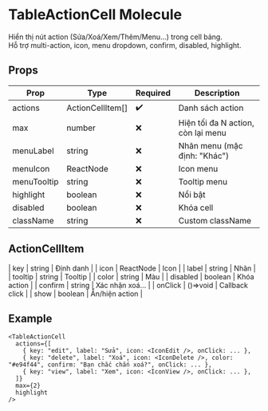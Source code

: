 # TableActionCell Molecule

Hiển thị nút action (Sửa/Xoá/Xem/Thêm/Menu...) trong cell bảng.  
Hỗ trợ multi-action, icon, menu dropdown, confirm, disabled, highlight.

## Props

| Prop      | Type              | Required | Description                    |
|-----------|-------------------|----------|--------------------------------|
| actions   | ActionCellItem[]  | ✔️       | Danh sách action               |
| max       | number            | ❌       | Hiện tối đa N action, còn lại menu|
| menuLabel | string            | ❌       | Nhãn menu (mặc định: "Khác")   |
| menuIcon  | ReactNode         | ❌       | Icon menu                      |
| menuTooltip| string           | ❌       | Tooltip menu                   |
| highlight | boolean           | ❌       | Nổi bật                        |
| disabled  | boolean           | ❌       | Khóa cell                      |
| className | string            | ❌       | Custom className               |

## ActionCellItem

| key      | string      | Định danh         |
| icon     | ReactNode   | Icon              |
| label    | string      | Nhãn              |
| tooltip  | string      | Tooltip           |
| color    | string      | Màu               |
| disabled | boolean     | Khóa action       |
| confirm  | string      | Xác nhận xoá...   |
| onClick  | ()=>void    | Callback click    |
| show     | boolean     | Ẩn/hiện action    |

## Example

```tsx
<TableActionCell
  actions={[
    { key: "edit", label: "Sửa", icon: <IconEdit />, onClick: ... },
    { key: "delete", label: "Xoá", icon: <IconDelete />, color: "#e94f44", confirm: "Bạn chắc chắn xoá?", onClick: ... },
    { key: "view", label: "Xem", icon: <IconView />, onClick: ... },
  ]}
  max={2}
  highlight
/>
